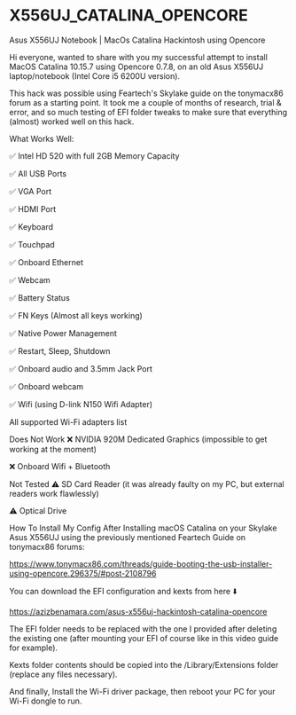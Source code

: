 # X556UJ_CATALINA_OPENCORE
Asus X556UJ Notebook | MacOs Catalina Hackintosh using Opencore

Hi everyone, wanted to share with you my successful attempt to install MacOS Catalina 10.15.7 using Opencore 0.7.8, on an old Asus X556UJ laptop/notebook (Intel Core i5 6200U version).

This hack was possible using Feartech's Skylake guide on the tonymacx86 forum as a starting point. It took me a couple of months of research, trial & error, and so much testing of EFI folder tweaks to make sure that everything (almost) worked well on this hack.

What Works Well:

✅ Intel HD 520 with full 2GB Memory Capacity

✅ All USB Ports

✅ VGA Port

✅ HDMI Port

✅ Keyboard

✅ Touchpad

✅ Onboard Ethernet

✅ Webcam

✅ Battery Status

✅ FN Keys (Almost all keys working)

✅ Native Power Management

✅ Restart, Sleep, Shutdown

✅ Onboard audio and 3.5mm Jack Port

✅ Onboard webcam

✅ Wifi (using D-link N150 Wifi Adapter)

All supported Wi-Fi adapters list

 

Does Not Work
❌ NVIDIA 920M Dedicated Graphics (impossible to get working at the moment)

❌ Onboard Wifi + Bluetooth

 

Not Tested
⚠️ SD Card Reader (it was already faulty on my PC, but external readers work flawlessly)

⚠️ Optical Drive

 

How To Install My Config
After Installing macOS Catalina on your Skylake Asus X556UJ using the previously mentioned Feartech Guide on tonymacx86 forums:

https://www.tonymacx86.com/threads/guide-booting-the-usb-installer-using-opencore.296375/#post-2108796

You can download the EFI configuration and kexts from here ⬇️

https://azizbenamara.com/asus-x556uj-hackintosh-catalina-opencore

The EFI folder needs to be replaced with the one I provided after deleting the existing one (after mounting your EFI of course like in this video guide for example).

Kexts folder contents should be copied into the /Library/Extensions folder (replace any files necessary).

And finally, Install the Wi-Fi driver package, then reboot your PC for your Wi-Fi dongle to run.
